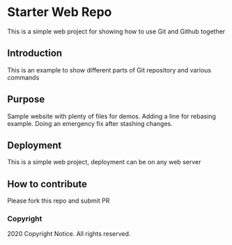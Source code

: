 # Starter Web Repo
This is a simple web project for showing how to use Git and Github together

## Introduction
This is an example to show different parts of Git repository and various commands


## Purpose

Sample website with plenty of files for demos.
Adding a line for rebasing example. Doing an emergency fix after stashing changes.

## Deployment
This is a simple web project, deployment can be on any web server

## How to contribute
Please fork this repo and submit PR

### Copyright
2020 Copyright Notice. All rights reserved.